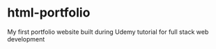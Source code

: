 # html-portfolio
My first portfolio website built during Udemy tutorial for full stack web development
